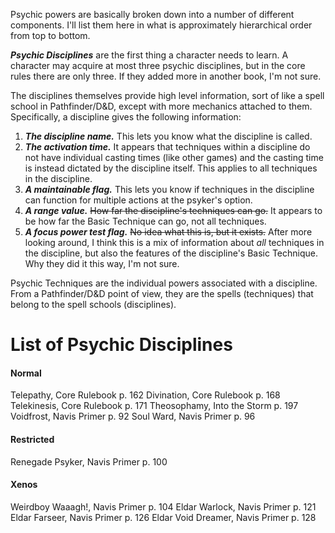 Psychic powers are basically broken down into a number of different components. I'll list them here in what is approximately hierarchical order from top to bottom.

***Psychic Disciplines*** are the first thing a character needs to learn. A character may acquire at most three psychic disciplines, but in the core rules there are only three. If they added more in another book, I'm not sure.

The disciplines themselves provide high level information, sort of like a spell school in Pathfinder/D&D, except with more mechanics attached to them. Specifically, a discipline gives the following information:

1. ***The discipline name.*** This lets you know what the discipline is called.
2. ***The activation time.*** It appears that techniques within a discipline do not have individual casting times (like other games) and the casting time is instead dictated by the discipline itself. This applies to all techniques in the discipline.
3. ***A maintainable flag.*** This lets you know if techniques in the discipline can function for multiple actions at the psyker's option.
4. ***A range value.*** ~~How far the discipline's techniques can go.~~ It appears to be how far the Basic Technique can go, not all techniques.
5. ***A focus power test flag.*** ~~No idea what this is, but it exists.~~ After more looking around, I think this is a mix of information about *all* techniques in the discipline, but also the features of the discipline's Basic Technique. Why they did it this way, I'm not sure.

Psychic Techniques are the individual powers associated with a discipline. From a Pathfinder/D&D point of view, they are the spells (techniques) that belong to the spell schools (disciplines).



# List of Psychic Disciplines

#### Normal
Telepathy, Core Rulebook p. 162
Divination, Core Rulebook p. 168
Telekinesis, Core Rulebook p. 171
Theosophamy, Into the Storm p. 197
Voidfrost, Navis Primer p. 92
Soul Ward, Navis Primer p. 96

#### Restricted
Renegade Psyker, Navis Primer p. 100

#### Xenos
Weirdboy Waaagh!, Navis Primer p. 104
Eldar Warlock, Navis Primer p. 121
Eldar Farseer, Navis Primer p. 126
Eldar Void Dreamer, Navis Primer p. 128

